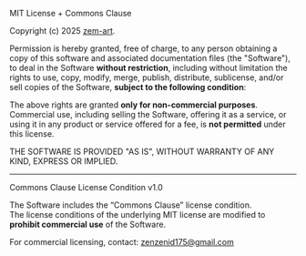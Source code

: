 MIT License + Commons Clause

Copyright (c) 2025 [zem-art](https://github.com/zem-art).

Permission is hereby granted, free of charge, to any person obtaining a copy of this software and associated documentation files (the "Software"), to deal in the Software **without restriction**, including without limitation the rights to use, copy, modify, merge, publish, distribute, sublicense, and/or sell copies of the Software, **subject to the following condition**:

The above rights are granted **only for non-commercial purposes**.  
Commercial use, including selling the Software, offering it as a service, or using it in any product or service offered for a fee, is **not permitted** under this license.

THE SOFTWARE IS PROVIDED "AS IS", WITHOUT WARRANTY OF ANY KIND, EXPRESS OR IMPLIED.

---

Commons Clause License Condition v1.0

The Software includes the “Commons Clause” license condition.  
The license conditions of the underlying MIT license are modified to **prohibit commercial use** of the Software.

For commercial licensing, contact: zenzenid175@gmail.com
